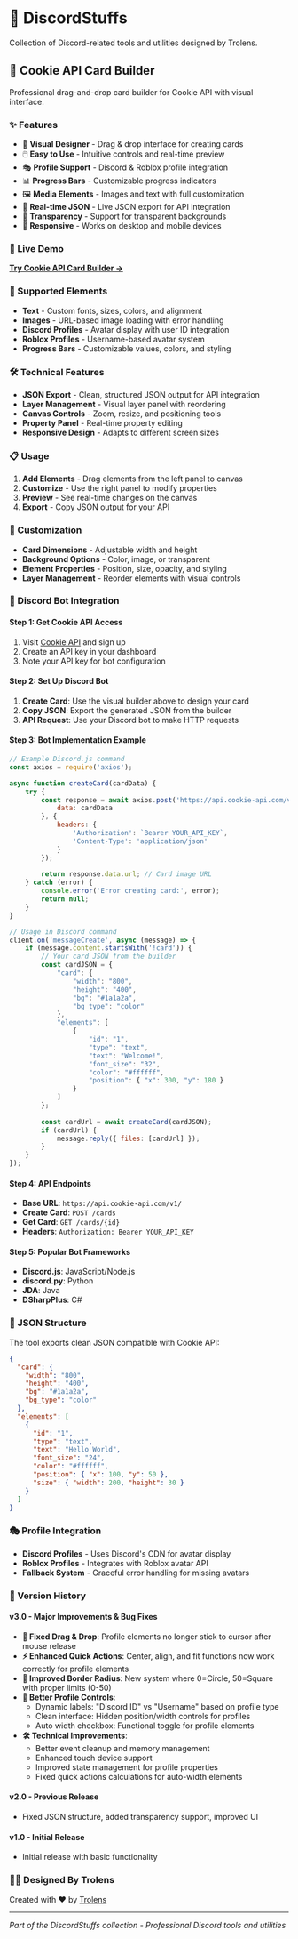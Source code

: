 # 🍪 DiscordStuffs

Collection of Discord-related tools and utilities designed by Trolens.

## 🎨 Cookie API Card Builder

Professional drag-and-drop card builder for Cookie API with visual interface.

### ✨ Features

- 🎨 **Visual Designer** - Drag & drop interface for creating cards
- 🖱️ **Easy to Use** - Intuitive controls and real-time preview
- 🎭 **Profile Support** - Discord & Roblox profile integration
- 📊 **Progress Bars** - Customizable progress indicators
- 🖼️ **Media Elements** - Images and text with full customization
- 🔄 **Real-time JSON** - Live JSON export for API integration
- 💎 **Transparency** - Support for transparent backgrounds
- 📱 **Responsive** - Works on desktop and mobile devices

### 🚀 Live Demo

**[Try Cookie API Card Builder →](https://trolensdesign.github.io/DiscordStuffs/cookie-apiCardbuilder/cookie-apiCardbuilder.html)**

### 🎯 Supported Elements

- **Text** - Custom fonts, sizes, colors, and alignment
- **Images** - URL-based image loading with error handling
- **Discord Profiles** - Avatar display with user ID integration
- **Roblox Profiles** - Username-based avatar system
- **Progress Bars** - Customizable values, colors, and styling

### 🛠️ Technical Features

- **JSON Export** - Clean, structured JSON output for API integration
- **Layer Management** - Visual layer panel with reordering
- **Canvas Controls** - Zoom, resize, and positioning tools
- **Property Panel** - Real-time property editing
- **Responsive Design** - Adapts to different screen sizes

### 📋 Usage

1. **Add Elements** - Drag elements from the left panel to canvas
2. **Customize** - Use the right panel to modify properties
3. **Preview** - See real-time changes on the canvas
4. **Export** - Copy JSON output for your API

### 🎨 Customization

- **Card Dimensions** - Adjustable width and height
- **Background Options** - Color, image, or transparent
- **Element Properties** - Position, size, opacity, and styling
- **Layer Management** - Reorder elements with visual controls

### 🤖 Discord Bot Integration

#### Step 1: Get Cookie API Access
1. Visit [Cookie API](https://www.cookie-api.com) and sign up
2. Create an API key in your dashboard
3. Note your API key for bot configuration

#### Step 2: Set Up Discord Bot
1. **Create Card**: Use the visual builder above to design your card
2. **Copy JSON**: Export the generated JSON from the builder
3. **API Request**: Use your Discord bot to make HTTP requests

#### Step 3: Bot Implementation Example
```javascript
// Example Discord.js command
const axios = require('axios');

async function createCard(cardData) {
    try {
        const response = await axios.post('https://api.cookie-api.com/v1/cards', {
            data: cardData
        }, {
            headers: {
                'Authorization': `Bearer YOUR_API_KEY`,
                'Content-Type': 'application/json'
            }
        });
        
        return response.data.url; // Card image URL
    } catch (error) {
        console.error('Error creating card:', error);
        return null;
    }
}

// Usage in Discord command
client.on('messageCreate', async (message) => {
    if (message.content.startsWith('!card')) {
        // Your card JSON from the builder
        const cardJSON = {
            "card": {
                "width": "800",
                "height": "400",
                "bg": "#1a1a2a",
                "bg_type": "color"
            },
            "elements": [
                {
                    "id": "1",
                    "type": "text",
                    "text": "Welcome!",
                    "font_size": "32",
                    "color": "#ffffff",
                    "position": { "x": 300, "y": 180 }
                }
            ]
        };
        
        const cardUrl = await createCard(cardJSON);
        if (cardUrl) {
            message.reply({ files: [cardUrl] });
        }
    }
});
```

#### Step 4: API Endpoints
- **Base URL**: `https://api.cookie-api.com/v1/`
- **Create Card**: `POST /cards`
- **Get Card**: `GET /cards/{id}`
- **Headers**: `Authorization: Bearer YOUR_API_KEY`

#### Step 5: Popular Bot Frameworks
- **Discord.js**: JavaScript/Node.js
- **discord.py**: Python
- **JDA**: Java
- **DSharpPlus**: C#

### 🔧 JSON Structure

The tool exports clean JSON compatible with Cookie API:

```json
{
  "card": {
    "width": "800",
    "height": "400", 
    "bg": "#1a1a2a",
    "bg_type": "color"
  },
  "elements": [
    {
      "id": "1",
      "type": "text",
      "text": "Hello World",
      "font_size": "24",
      "color": "#ffffff",
      "position": { "x": 100, "y": 50 },
      "size": { "width": 200, "height": 30 }
    }
  ]
}
```

### 🎭 Profile Integration

- **Discord Profiles** - Uses Discord's CDN for avatar display
- **Roblox Profiles** - Integrates with Roblox avatar API
- **Fallback System** - Graceful error handling for missing avatars

### 💎 Version History

#### v3.0 - Major Improvements & Bug Fixes
- **🔧 Fixed Drag & Drop**: Profile elements no longer stick to cursor after mouse release
- **⚡ Enhanced Quick Actions**: Center, align, and fit functions now work correctly for profile elements
- **🎨 Improved Border Radius**: New system where 0=Circle, 50=Square with proper limits (0-50)
- **👤 Better Profile Controls**: 
  - Dynamic labels: "Discord ID" vs "Username" based on profile type
  - Clean interface: Hidden position/width controls for profiles
  - Auto width checkbox: Functional toggle for profile elements
- **🛠️ Technical Improvements**:
  - Better event cleanup and memory management
  - Enhanced touch device support
  - Improved state management for profile properties
  - Fixed quick actions calculations for auto-width elements

#### v2.0 - Previous Release
- Fixed JSON structure, added transparency support, improved UI

#### v1.0 - Initial Release
- Initial release with basic functionality

### 👨‍💻 Designed By Trolens

Created with ❤️ by [Trolens](https://github.com/TrolensDesign)

---

*Part of the DiscordStuffs collection - Professional Discord tools and utilities*
